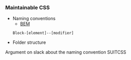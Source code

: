 ### Maintainable CSS

* Naming conventions
  * [BEM](https://www.sitepoint.com/css-architecture-block-element-modifier-bem/)
  ```
  Block-[element]--[modifier]
  ```
* Folder structure

<aside class="notes">
Argument on slack about the naming convention
SUITCSS
</aside>